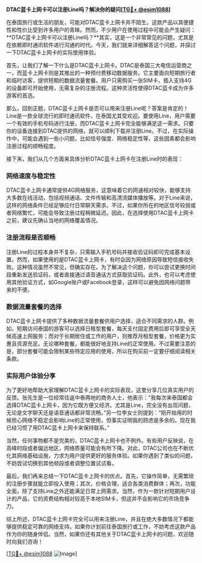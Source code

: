 **DTAC蓝卡上网卡可以注册Line吗？解决你的疑问[[TG💪+ @esim1088](https://t.me/s/esim1088)]**

在泰国旅行或生活的朋友，可能对DTAC蓝卡上网卡并不陌生。这款产品以其便捷性和性价比受到许多用户的青睐。然而，不少用户在使用过程中可能会产生疑问：**DTAC蓝卡上网卡可以注册Line吗？**其实，这是一个非常常见的问题，尤其是在依赖即时通讯软件进行沟通的时代。今天，我们就来详细解答这个问题，并探讨一下DTAC蓝卡上网卡的实际使用体验。

首先，让我们了解一下什么是DTAC蓝卡上网卡。DTAC是泰国三大电信运营商之一，而蓝卡上网卡则是其推出的一种预付费移动数据服务。它主要面向短期旅行者和临时访客，提供短期的数据流量套餐。用户只需购买一张SIM卡，插入支持4G的设备即可开始使用，无需复杂的注册流程。这种灵活性使得DTAC蓝卡成为许多游客的首选。

那么，回到正题，DTAC蓝卡上网卡是否可以用来注册Line呢？答案是肯定的！Line是一款全球流行的即时通讯软件，在泰国尤其受欢迎。要使用Line，用户需要一个有效的手机号码进行注册，而DTAC蓝卡上网卡完全能够满足这一需求。只要你的设备连接到DTAC提供的网络，就可以顺利下载并注册Line。不过，在实际操作中，可能会遇到一些小问题，比如信号强度、网络稳定性等，这些因素都会影响注册过程的顺畅程度。

接下来，我们从几个方面来具体分析DTAC蓝卡上网卡在注册Line时的表现：

### 网络速度与稳定性

DTAC蓝卡上网卡通常提供4G网络服务，这意味着它的网速相对较快，能够支持大多数在线活动，包括视频通话、文件传输和高清流媒体播放等。对于Line来说，这样的网络条件已经足够应付日常聊天需求。不过，如果你所在的地区信号较弱或者网络繁忙，可能会导致注册过程稍微延迟。因此，在选择使用DTAC蓝卡上网卡之前，建议先确认当地的网络覆盖情况。

### 注册流程是否顺畅

注册Line的过程本身并不复杂，只需输入手机号码并接收验证码即可完成基本设置。然而，如果使用的是DTAC蓝卡上网卡，有时会因为网络原因导致短信接收失败。这种情况虽然不常见，但确实存在。为了解决这个问题，你可以尝试更换时间段重新发送验证码，或者直接通过语音通话方式获取验证码。此外，也可以考虑使用其他验证方式，如Google账户或Facebook登录，这样可以避免因网络问题带来的不便。

### 数据流量套餐的选择

DTAC蓝卡上网卡提供了多种数据流量套餐供用户选择，适合不同需求的人群。例如，短期访问泰国的游客可以选择日租型套餐，每天支付固定费用后即可享受全天候高速上网服务；而对于长期居住或工作的用户，则推荐月租型套餐，价格更为实惠且资源充足。无论哪种套餐，都能很好地支持Line的正常使用。不过需要注意的是，部分套餐可能会限制某些特定应用的使用，所以在购买前一定要仔细阅读相关条款。

### 实际用户体验分享

为了更好地帮助大家理解DTAC蓝卡上网卡的实际表现，这里分享几位真实用户的反馈。张先生是一位经常往返中泰两地的商务人士，他表示：“我每次来泰国都会选择DTAC蓝卡上网卡，因为它既方便又经济。尤其是Line，完全没有出现问题，无论是文字聊天还是语音通话都非常流畅。”另一位李女士则提到：“刚开始用的时候担心网络不稳定会影响Line的正常使用，但事实证明我的顾虑是多余的。现在我已经习惯了用DTAC蓝卡上网卡来保持联系。”

当然，任何事物都不是完美的，DTAC蓝卡上网卡也不例外。有些用户反映说，在高峰时段或者偏远地区，网络质量可能会有所下降。对此，DTAC公司也在不断优化其网络基础设施，力求为用户提供更好的服务体验。如果你遇到了类似的问题，不妨尝试切换到其他频段或者调整位置试试看。

最后，我们再来总结一下DTAC蓝卡上网卡的优点。首先，它操作简单，无需繁琐的注册步骤就能立即投入使用；其次，价格合理，适合各类消费群体；再次，功能全面，除了支持Line之外还能满足日常上网需求。当然，作为一款针对短期用户设计的产品，它的资费结构相对较高于本地SIM卡，但这并不会影响它的市场竞争力。

综上所述，DTAC蓝卡上网卡完全可以用来注册Line，并且在绝大多数情况下都能够提供稳定可靠的网络支持。如果你计划前往泰国旅行或工作，不妨考虑这款产品作为你的随身伴侣。当然，如果你还有其他关于DTAC蓝卡上网卡的问题，欢迎随时向我们咨询！

[[TG💪+ @esim1088](https://t.me/s/esim1088) ![Image](https://i.postimg.cc/4NQfJmqS/Snipaste-2025-05-13-00-14-12.png)]